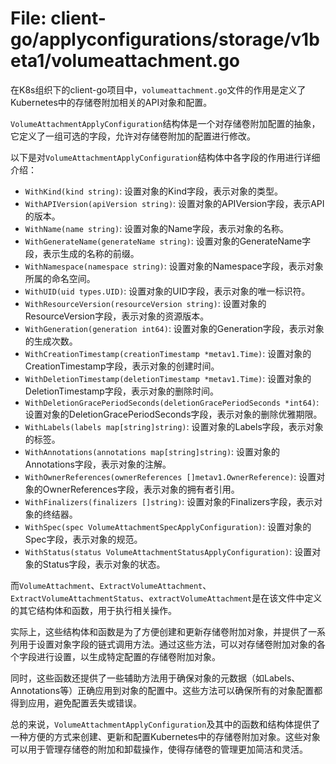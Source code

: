 # File: client-go/applyconfigurations/storage/v1beta1/volumeattachment.go

在K8s组织下的client-go项目中，`volumeattachment.go`文件的作用是定义了Kubernetes中的存储卷附加相关的API对象和配置。

`VolumeAttachmentApplyConfiguration`结构体是一个对存储卷附加配置的抽象，它定义了一组可选的字段，允许对存储卷附加的配置进行修改。

以下是对`VolumeAttachmentApplyConfiguration`结构体中各字段的作用进行详细介绍：

- `WithKind(kind string)`: 设置对象的Kind字段，表示对象的类型。
- `WithAPIVersion(apiVersion string)`: 设置对象的APIVersion字段，表示API的版本。
- `WithName(name string)`: 设置对象的Name字段，表示对象的名称。
- `WithGenerateName(generateName string)`: 设置对象的GenerateName字段，表示生成的名称的前缀。
- `WithNamespace(namespace string)`: 设置对象的Namespace字段，表示对象所属的命名空间。
- `WithUID(uid types.UID)`: 设置对象的UID字段，表示对象的唯一标识符。
- `WithResourceVersion(resourceVersion string)`: 设置对象的ResourceVersion字段，表示对象的资源版本。
- `WithGeneration(generation int64)`: 设置对象的Generation字段，表示对象的生成次数。
- `WithCreationTimestamp(creationTimestamp *metav1.Time)`: 设置对象的CreationTimestamp字段，表示对象的创建时间。
- `WithDeletionTimestamp(deletionTimestamp *metav1.Time)`: 设置对象的DeletionTimestamp字段，表示对象的删除时间。
- `WithDeletionGracePeriodSeconds(deletionGracePeriodSeconds *int64)`: 设置对象的DeletionGracePeriodSeconds字段，表示对象的删除优雅期限。
- `WithLabels(labels map[string]string)`: 设置对象的Labels字段，表示对象的标签。
- `WithAnnotations(annotations map[string]string)`: 设置对象的Annotations字段，表示对象的注解。
- `WithOwnerReferences(ownerReferences []metav1.OwnerReference)`: 设置对象的OwnerReferences字段，表示对象的拥有者引用。
- `WithFinalizers(finalizers []string)`: 设置对象的Finalizers字段，表示对象的终结器。
- `WithSpec(spec VolumeAttachmentSpecApplyConfiguration)`: 设置对象的Spec字段，表示对象的规范。
- `WithStatus(status VolumeAttachmentStatusApplyConfiguration)`: 设置对象的Status字段，表示对象的状态。

而`VolumeAttachment`、`ExtractVolumeAttachment`、`ExtractVolumeAttachmentStatus`、`extractVolumeAttachment`是在该文件中定义的其它结构体和函数，用于执行相关操作。

实际上，这些结构体和函数是为了方便创建和更新存储卷附加对象，并提供了一系列用于设置对象字段的链式调用方法。通过这些方法，可以对存储卷附加对象的各个字段进行设置，以生成特定配置的存储卷附加对象。

同时，这些函数还提供了一些辅助方法用于确保对象的元数据（如Labels、Annotations等）正确应用到对象的配置中。这些方法可以确保所有的对象配置都得到应用，避免配置丢失或错误。

总的来说，`VolumeAttachmentApplyConfiguration`及其中的函数和结构体提供了一种方便的方式来创建、更新和配置Kubernetes中的存储卷附加对象。这些对象可以用于管理存储卷的附加和卸载操作，使得存储卷的管理更加简洁和灵活。


